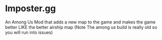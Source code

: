 # Imposter.gg
An Among Us Mod that adds a new map to the game and makes the game better LIKE the better airship map (Note The among us build is really old so you will run into issues)
